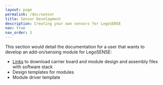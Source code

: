 ```yaml
---
layout: page
permalink: /doc/sensor
title: Sensor Development
description: Creating your own sensors for LegoSENSE
nav: true
nav_order: 3
---
```

This section would detail the documentation for a user that wants to develop an add-on/sensing module for LegoSENSE:
* <a href="LegoSENSE.github.io" target="_self"> Links</a> to download carrier board and module design and assembly files with software stack
* Design templates for modules 
* Module driver template

